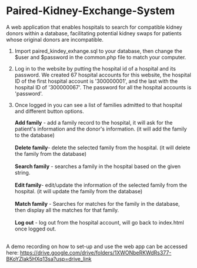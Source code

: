 # Paired-Kidney-Exchange-System
A web application that enables hospitals to search for compatible kidney donors within a database, facilitating potential kidney swaps for patients whose original donors are incompatible.

1. Import paired_kindey_exhange.sql to your database, then change the $user and $password in the common.php file to match your computer.

2. Log in to the website by putting the hospital id of a hospital and its password. We created 67 hospital accounts for this website, the 
    hospital ID of the first hospital account is '300000001', and the last with the hospital ID of '300000067'. The password for all the
    hospital accounts is 'password'.

3. Once logged in you can see a list of families admitted to that hospital and different button options.

   **Add family** - add a family record to the hospital, it will ask for the patient's information and the donor's information. (it will add the family to the database)     <br><br>
    **Delete family**- delete the selected family from the hospital. (it will delete the family from the database)<br><br>
   **Search family** - searches a family in the hospital based on the given string. <br><br>
    **Edit family**- edit/update the information of the selected family from the hospital. (it will update the family from the database)<br><br>
    **Match family** - Searches for matches for the family in the database, then display all the matches for that family.<br><br>
    **Log out** - log out from the hospital account, will go back to index.html once logged out.<br><br>


A demo recording on how to set-up and use the web app can be accessed here: https://drive.google.com/drive/folders/1XWONbeRKWdRs377-BKoYZlak5HXq13sa?usp=drive_link

